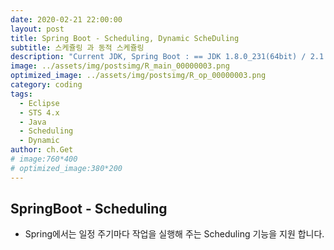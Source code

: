 ```yaml
---
date: 2020-02-21 22:00:00
layout: post
title: Spring Boot - Scheduling, Dynamic ScheDuling
subtitle: 스케쥴링 과 동적 스케쥴링
description: "Current JDK, Spring Boot : == JDK 1.8.0_231(64bit) / 2.1.4"
image: ../assets/img/postsimg/R_main_00000003.png
optimized_image: ../assets/img/postsimg/R_op_00000003.png
category: coding
tags:
  - Eclipse
  - STS 4.x
  - Java
  - Scheduling
  - Dynamic
author: ch.Get
# image:760*400
# optimized_image:380*200
---
```


## SpringBoot - Scheduling

- Spring에서는 일정 주기마다 작업을 실행해 주는 Scheduling 기능을 지원 합니다.
